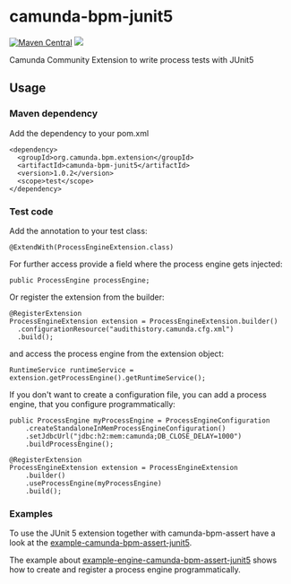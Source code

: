 # camunda-bpm-junit5

[![Maven Central](https://maven-badges.herokuapp.com/maven-central/org.camunda.bpm.extension/camunda-bpm-junit5/badge.svg)](https://maven-badges.herokuapp.com/maven-central/org.camunda.bpm.extension/camunda-bpm-junit5) [![](https://img.shields.io/badge/Community%20Extension-An%20open%20source%20community%20maintained%20project-FF4700)](https://github.com/camunda-community-hub/community)

Camunda Community Extension to write process tests with JUnit5

## Usage

### Maven dependency
Add the dependency to your pom.xml

    <dependency>
      <groupId>org.camunda.bpm.extension</groupId>
      <artifactId>camunda-bpm-junit5</artifactId>
      <version>1.0.2</version>
      <scope>test</scope>
    </dependency>

### Test code
Add the annotation to your test class:

    @ExtendWith(ProcessEngineExtension.class)
    
For further access provide a field where the process engine gets injected:

    public ProcessEngine processEngine; 
    
Or register the extension from the builder:

    @RegisterExtension
    ProcessEngineExtension extension = ProcessEngineExtension.builder()
      .configurationResource("audithistory.camunda.cfg.xml")
      .build();
    
and access the process engine from the extension object:

    RuntimeService runtimeService = extension.getProcessEngine().getRuntimeService(); 

If you don't want to create a configuration file, you can add a process engine, that you configure programmatically:

    public ProcessEngine myProcessEngine = ProcessEngineConfiguration
        .createStandaloneInMemProcessEngineConfiguration()
        .setJdbcUrl("jdbc:h2:mem:camunda;DB_CLOSE_DELAY=1000")
        .buildProcessEngine();
    
    @RegisterExtension
    ProcessEngineExtension extension = ProcessEngineExtension
        .builder()
        .useProcessEngine(myProcessEngine)
        .build();
    
### Examples
To use the JUnit 5 extension together with camunda-bpm-assert have a look at the [example-camunda-bpm-assert-junit5](examples/camunda-bpm-assert/README.md).

The example about [example-engine-camunda-bpm-assert-junit5](examples/engine-camunda-bpm-assert/README.md) shows how to create and register a process engine programmatically.

    
